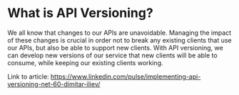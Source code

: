 # What is API Versioning?
We all know that changes to our APIs are unavoidable. Managing the impact of these changes is crucial in order not to break any existing clients that use our APIs, but also be able to support new clients. With API versioning, we can develop new versions of our service that new clients will be able to consume, while keeping our existing clients working.

Link to article: https://www.linkedin.com/pulse/implementing-api-versioning-net-60-dimitar-iliev/
